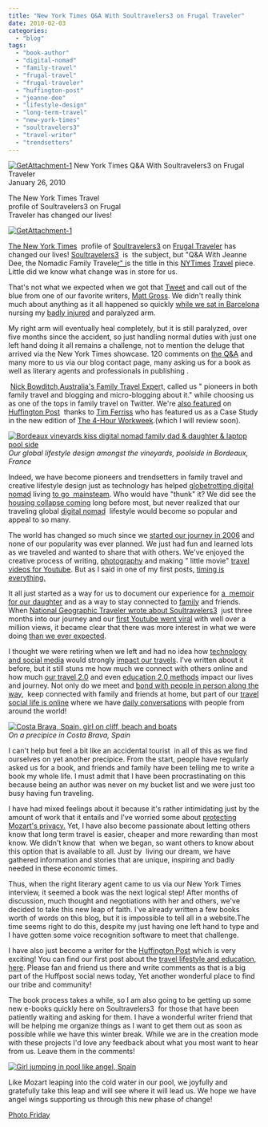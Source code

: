 ```yaml
---
title: "New York Times Q&A With Soultravelers3 on Frugal Traveler"
date: 2010-02-03
categories: 
  - "blog"
tags: 
  - "book-author"
  - "digital-nomad"
  - "family-travel"
  - "frugal-travel"
  - "frugal-traveler"
  - "huffington-post"
  - "jeanne-dee"
  - "lifestyle-design"
  - "long-term-travel"
  - "new-york-times"
  - "soultravelers3"
  - "travel-writer"
  - "trendsetters"
---
```


 [![GetAttachment-1](https://pub-ac94b3f306b24c0dba4238943c97f2e1.r2.dev/6a00e5502a950788330120a8107082970b.jpg)](https://pub-ac94b3f306b24c0dba4238943c97f2e1.r2.dev/6a00e5502a950788330120a8107082970b.jpg) New York Times Q&A With Soultravelers3 on Frugal Traveler  
January 26, 2010

The New York Times Travel  
profile of Soultravelers3 on Frugal  
Traveler has changed our lives!

<!--more-->

  

[![GetAttachment-1](https://pub-ac94b3f306b24c0dba4238943c97f2e1.r2.dev/6a00e5502a95078833012877137811970c.jpg)](https://pub-ac94b3f306b24c0dba4238943c97f2e1.r2.dev/6a00e5502a95078833012877137811970c.jpg)  

[The New York Times](http://www.nytimes.com/)  profile of [Soultravelers3](http://frugaltraveler.blogs.nytimes.com/2009/11/11/qa-with-jeanne-dee-the-nomadic-family-traveler/) on [Frugal Traveler](http://frugaltraveler.blogs.nytimes.com/) has changed our lives! [Soultravelers3](http://soultravelers3new.local/blog-index.html)  is  the subject, but "Q&A With Jeanne Dee, the Nomadic Family Travele[r" i](http://frugaltraveler.blogs.nytimes.com/2009/11/11/qa-with-jeanne-dee-the-nomadic-family-traveler/)s the title in this [NYTimes](http://twitter.com/nytimes) [Travel](http://travel.nytimes.com/) piece. Little did we know what change was in store for us.

That's not what we expected when we got that [Tweet](http://twitter.com/soultravelers3) and call out of the blue from one of our favorite writers, [Matt Gross](http://frugaltraveler.blogs.nytimes.com/). We didn't really think much about anything as it all happened so quickly [while we sat in Barcelona](http://soultravelers3new.local/2009/11/lifestyle-design-a-winter-in-spain-extendedtravel-digitalnomad-miniretirement-4hww-travel.html#more) nursing my [badly injured](http://soultravelers3new.local/2009/09/-a-travelers-tragic-tale-handling-travel-disasters-medical-emergency-.html) and paralyzed arm.

My right arm will eventually heal completely, but it is still paralyzed, over five months since the accident, so just handling normal duties with just one left hand doing it all remains a challenge, not to mention the deluge that arrived via the New York Times showcase. 120 comments on [the Q&A](http://frugaltraveler.blogs.nytimes.com/2009/11/11/qa-with-jeanne-dee-the-nomadic-family-traveler/) and many more to us via our blog contact page, many asking us for a book as well as literary agents and professionals in publishing .

 [Nick Bowditch,Australia's Family Travel Exper](http://nickbowditchtravel.com/family-travel-twitter)t, called us " pioneers in both family travel and blogging and micro-blogging about it." while choosing us as one of the tops in family travel on Twitter. We're [also featured](http://www.huffingtonpost.com/tim-ferriss/cold-remedy-18-real-world_b_415900.html) on [Huffington Post](http://www.huffingtonpost.com/)  thanks to [Tim Ferriss](http://www.fourhourworkweek.com/blog/) who has featured us as a Case Study in the new edition of [The 4-Hour Workweek](http://www.fourhourworkweek.com/).(which I will review soon).

[![Bordeaux vineyards kiss digital nomad family dad & daughter & laptop pool side](https://pub-ac94b3f306b24c0dba4238943c97f2e1.r2.dev/6a00e5502a950788330128775915f3970c.jpg "Bordeaux vineyards kiss digital nomad family dad & daughter & laptop pool side")](https://pub-ac94b3f306b24c0dba4238943c97f2e1.r2.dev/6a00e5502a950788330128775915f3970c.jpg)  
_Our global lifestyle design amongst the vineyards, poolside in Bordeaux, France_  

Indeed, we have become pioneers and trendsetters in family travel and creative lifestyle design just as technology has helped [globetrotting digital nomad](http://www.youtube.com/watch?v=sUc6vp0cJDM) living [to go  mainsteam](http://www.computerworld.com/s/article/9136154/Is_digital_nomad_living_going_mainstream_). Who would have "thunk" it? We did see the [housing collapse coming](http://soultravelers3new.local/2006/08/timing-is-eve-1.html) long before most, but never realized that our traveling global [digital nomad](http://www.digitalnomads.com/)  lifestyle would become so popular and appeal to so many.

The world has changed so much since we [started our journey in 2006](http://soultravelers3new.local/2006/08/home-and-hous-1.html) and none of our popularity was ever planned. We just had fun and learned lots as we traveled and wanted to share that with others. We've enjoyed the creative process of writing, [photography](http://soultravelers3new.local/photos.html) and making " little movie" [travel videos for Youtube](http://www.youtube.com/user/soultravelers3). But as I said in one of my first posts, [timing is everything.](http://soultravelers3new.local/2006/08/timing-is-eve-1.html)

It all just started as a way for us to document our experience for [a  memoir for our daughter](http://www.youtube.com/watch?v=wn9rDTZj-m4) and as a way to stay connected to [family](http://soultravelers3new.local/2007/02/worlds-best-mot.html) and friends. When [National Geographic Traveler wrote about Soultravelers3](http://soultravelers3new.local/2006/12/national-geogra.html#more)  just three months into our journey and our [first Youtube went viral](http://www.youtube.com/watch?v=wn9rDTZj-m4) with well over a million views, it became clear that there was more interest in what we were doing [than we ever expected](http://soultravelers3new.local/2009/04/soultravelers3-won-2-lonely-planet-travel-awards-thank-you.html). 

I thought we were retiring when we left and had no idea how [technology and social media](http://soultravelers3new.local/2009/06/questions-answers-about-soultravelers3-family-travel.html) would strongly [impact our travels](http://www.youtube.com/watch?v=0Ar90wOnWnM). I've written about it before, but it still stuns me how much we connect with others online and how much [our travel 2.0](http://soultravelers3new.local/2009/02/twitter-travel-20.html) and even [education 2.0 methods](http://soultravelers3new.local/education.html) impact our lives and journey. Not only do we meet and [bond with people in person along the way](http://soultravelers3new.local/2007/02/marvelous-meal.html),  keep connected with family and friends at home, but part of our [travel social life is online](http://www.facebook.com/group.php?gid=23138026952#%21/pages/Soultravelers3com-Around-the-World-Family-Travel-Education-Adventure/185105005187?ref=ts) where we have [daily conversations](http://twitter.com/soultravelers3) with people from around the world!

[![Costa Brava, Spain, girl on cliff, beach and boats](https://pub-ac94b3f306b24c0dba4238943c97f2e1.r2.dev/6a00e5502a9507883301287759680e970c.jpg "Costa Brava, Spain, girl on cliff, beach and boats")](https://pub-ac94b3f306b24c0dba4238943c97f2e1.r2.dev/6a00e5502a9507883301287759680e970c.jpg)  
_On a precipice in Costa Brava, Spain_

I can't help but feel a bit like an accidental tourist  in all of this as we find ourselves on yet another precipice. From the start, people have regularly asked us for a book, and friends and family have been telling me to write a book my whole life. I must admit that I have been procrastinating on this because being an author was never on my bucket list and we were just too busy having fun traveling. 

I have had mixed feelings about it because it's rather intimidating just by the amount of work that it entails and I've worried some about [protecting Mozart's privacy.](http://soultravelers3new.local/genisis.html) Yet, I have also become passionate about letting others know that long term travel is easier, cheaper and more rewarding than most know. We didn't know that  when we began, so want others to know about this option that is available to all. Just by  living our dream, we have gathered information and stories that are unique, inspiring and badly needed in these economic times.

Thus, when the right literary agent came to us via our New York Times interview, it seemed a book was the next logical step! After months of discussion, much thought and negotiations with her and others, we've decided to take this new leap of faith. I've already written a few books worth of words on this blog, but it is impossible to tell all in a website.The time seems right to do this, despite my just having one left hand to type and I have gotten some voice recognition software to meet that challenge.

I have also just become a writer for the [Huffington Post](http://Thanks%21%20The%20answer%20is%20under%20%22more%20info%22%20to%20the%20right%20of%20this%20video.%20Pachabel) which is very exciting! You can find our first post about the [travel lifestyle and education, here](http://www.huffingtonpost.com/jeanne-dee/seth-godin-linchpin-educa_b_444909.html). Please fan and friend us there and write comments as that is a big part of the Huffpost social news today, Yet another wonderful place to find our tribe and community!

The book process takes a while, so I am also going to be getting up some new e-books quickly here on Soultravelers3  for those that have been patiently waiting and asking for them. I have a wonderful writer friend that will be helping me organize things as I want to get them out as soon as possible while we have this winter break. While we are in the creation mode with these projects I'd love any feedback about what you most want to hear from us. Leave them in the comments!

[![Girl jumping in pool like angel, Spain](https://pub-ac94b3f306b24c0dba4238943c97f2e1.r2.dev/6a00e5502a950788330120a8579486970b.jpg "Girl jumping in pool like angel, Spain")](https://pub-ac94b3f306b24c0dba4238943c97f2e1.r2.dev/6a00e5502a950788330120a8579486970b.jpg)  

Like Mozart leaping into the cold water in our pool, we joyfully and gratefully take this leap and will see where it will lead us. We hope we have angel wings supporting us through this new phase of change!

[Photo Friday](http://www.deliciousbaby.com/)
